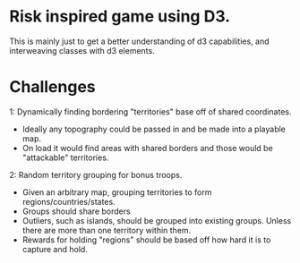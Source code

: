 Risk inspired game using D3.
=========================

This is mainly just to get a better understanding of d3 capabilities, and interweaving classes with d3 elements.

Challenges
=========
1: Dynamically finding bordering "territories" base off of shared coordinates.
- Ideally any topography could be passed in and be made into a playable map.
- On load it would find areas with shared borders and those would be "attackable" territories.

2: Random territory grouping for bonus troops.
- Given an arbitrary map, grouping territories to form regions/countries/states.
- Groups should share borders
- Outliers, such as islands, should be grouped into existing groups. Unless there are more than one territory within them.
- Rewards for holding "regions" should be based off how hard it is to capture and hold.
